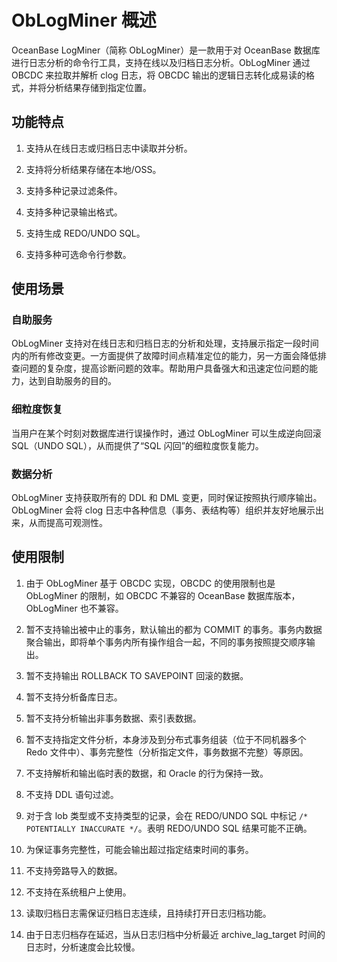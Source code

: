 # ObLogMiner 概述

OceanBase LogMiner（简称 ObLogMiner）是一款用于对 OceanBase 数据库进行日志分析的命令行工具，支持在线以及归档日志分析。ObLogMiner 通过 OBCDC 来拉取并解析 clog 日志，将 OBCDC 输出的逻辑日志转化成易读的格式，并将分析结果存储到指定位置。

## 功能特点

1. 支持从在线日志或归档日志中读取并分析。

2. 支持将分析结果存储在本地/OSS。

3. 支持多种记录过滤条件。

4. 支持多种记录输出格式。

5. 支持生成 REDO/UNDO SQL。

6. 支持多种可选命令行参数。

## 使用场景

### 自助服务

ObLogMiner 支持对在线日志和归档日志的分析和处理，支持展示指定一段时间内的所有修改变更。一方面提供了故障时间点精准定位的能力，另一方面会降低排查问题的复杂度，提高诊断问题的效率。帮助用户具备强大和迅速定位问题的能力，达到自助服务的目的。

### 细粒度恢复

当用户在某个时刻对数据库进行误操作时，通过 ObLogMiner 可以生成逆向回滚 SQL（UNDO SQL），从而提供了“SQL 闪回”的细粒度恢复能力。

### 数据分析

ObLogMiner 支持获取所有的 DDL 和 DML 变更，同时保证按照执行顺序输出。ObLogMiner 会将 clog 日志中各种信息（事务、表结构等）组织并友好地展示出来，从而提高可观测性。

## 使用限制

1. 由于 ObLogMiner 基于 OBCDC 实现，OBCDC 的使用限制也是 ObLogMiner 的限制，如 OBCDC 不兼容的 OceanBase 数据库版本， ObLogMiner 也不兼容。

2. 暂不支持输出被中止的事务，默认输出的都为 COMMIT 的事务。事务内数据聚合输出，即将单个事务内所有操作组合一起，不同的事务按照提交顺序输出。

3. 暂不支持输出 ROLLBACK TO SAVEPOINT 回滚的数据。

4. 暂不支持分析备库日志。

5. 暂不支持分析输出非事务数据、索引表数据。

6. 暂不支持指定文件分析，本身涉及到分布式事务组装（位于不同机器多个 Redo 文件中）、事务完整性（分析指定文件，事务数据不完整）等原因。

7. 不支持解析和输出临时表的数据，和 Oracle 的行为保持一致。

8. 不支持 DDL 语句过滤。

9. 对于含 lob 类型或不支持类型的记录，会在 REDO/UNDO SQL 中标记 `/* POTENTIALLY INACCURATE */`。表明 REDO/UNDO SQL 结果可能不正确。

10. 为保证事务完整性，可能会输出超过指定结束时间的事务。

11. 不支持旁路导入的数据。

12. 不支持在系统租户上使用。

13. 读取归档日志需保证归档日志连续，且持续打开日志归档功能。

14. 由于日志归档存在延迟，当从日志归档中分析最近 archive_lag_target 时间的日志时，分析速度会比较慢。
